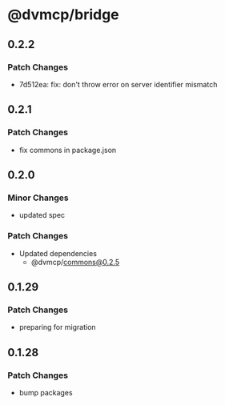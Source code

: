 # @dvmcp/bridge

## 0.2.2

### Patch Changes

- 7d512ea: fix: don't throw error on server identifier mismatch

## 0.2.1

### Patch Changes

- fix commons in package.json

## 0.2.0

### Minor Changes

- updated spec

### Patch Changes

- Updated dependencies
  - @dvmcp/commons@0.2.5

## 0.1.29

### Patch Changes

- preparing for migration

## 0.1.28

### Patch Changes

- bump packages
